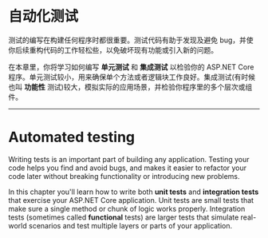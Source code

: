 # 自动化测试

测试的编写在构建任何程序时都很重要。测试代码有助于发现及避免 bug，并使你后续重构代码的工作轻松些，以免破坏现有功能或引入新的问题。

在本章里，你将学习如何编写 **单元测试** 和 **集成测试** 以检验你的 ASP.NET Core 程序。单元测试较小，用来确保单个方法或者逻辑块工作良好。集成测试(有时候也叫 **功能性** 测试)较大，模拟实际的应用场景，并检验你程序里的多个层次或组件。

---

# Automated testing
Writing tests is an important part of building any application. Testing your code helps you find and avoid bugs, and makes it easier to refactor your code later without breaking functionality or introducing new problems.

In this chapter you'll learn how to write both **unit tests** and **integration tests** that exercise your ASP.NET Core application. Unit tests are small tests that make sure a single method or chunk of logic works properly. Integration tests (sometimes called **functional** tests) are larger tests that simulate real-world scenarios and test multiple layers or parts of your application.
